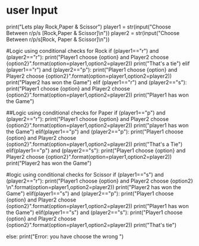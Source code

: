 # user Input
print("Lets play Rock,Paper & Scissor")
player1 = str(input("Choose Between r/p/s [Rock,Paper & Scissor]\n"))
player2 = str(input("Choose Between r/p/s[Rock, Paper & Scissor]\n"))

#Logic using conditional checks for Rock
if (player1=="r") and (player2=="r"):
    print("Player1 choose {option} and Player2 choose {option2}".format(option=player1,option2=player2))
    print("That's a  tie")
elif (player1=="r") and (player2=="p"):
    print("Player1 choose {option} and Player2 choose {option2}".format(option=player1,option2=player2))
    print("Player2 has won the Game")
elif (player1=="r") and (player2=="s"):
    print("Player1 choose {option} and Player2 choose {option2}".format(option=player1,option2=player2))
    print("Player1 has won the Game")
 
 ##Logic using conditional checks for Paper
if (player1=="p") and (player2=="r"):
    print("Player1 choose {option} and Player2 choose {option2}".format(option=player1,option2=player2))
    print("player1 has won the Game")
elif(player1=="p") and (player2=="p"):
    print("Player1 choose {option} and Player2 choose {option2}".format(option=player1,option2=player2))
    print("That's a Tie")
elif(player1=="p") and (player2=="s"):
    print("Player1 choose {option} and Player2 choose {option2}".format(option=player1,option2=player2))
    print("Player2 has won the Game")
    
#logic using conditional checks for Scissor
if (player1=="s") and (player2=="r"):
    print("Player1 choose {option} and Player2 choose {option2} \n".format(option=player1,option2=player2))
    print("Player2 has won the Game")
elif(player1=="s") and (player2=="p"):
    print("Player1 choose {option} and Player2 choose {option2}".format(option=player1,option2=player2))
    print("Player1 has won the Game")
elif(player1=="s") and (player2=="s"):
    print("Player1 choose {option} and Player2 choose {option2}".format(option=player1,option2=player2))
    print("That's tie")

else:
    print("Error: you have choose the wrong ")
